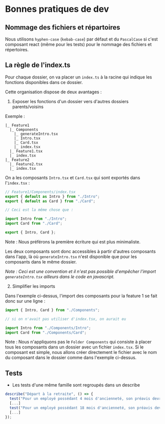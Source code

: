 # Bonnes pratiques de dev

## Nommage des fichiers et répartoires

Nous utilisons `hyphen-case` (`kebab-case`) par défaut et du `PascalCase` si c'est composant react (même pour les tests) pour le nommage des fichiers et répertoires.

## La règle de l'index.ts

Pour chaque dossier, on va placer un `index.ts` à la racine qui indique les fonctions disponibles dans ce dossier.

Cette organisation dispose de deux avantages :

1. Exposer les fonctions d'un dossier vers d'autres dossiers parents/voisins

Exemple :

```
|_ Feature1
  |_ Components
    |_ generateIntro.tsx
    |_ Intro.tsx
    |_ Card.tsx
    |_ index.tsx
  |_ Feature1.tsx
  |_ index.tsx
|_ Feature2
  |_ Feature2.tsx
  |_ index.tsx
```

On a les composants `Intro.tsx` et `Card.tsx` qui sont exportés dans l'`index.tsx` : 

```js
// Feature1/Components/index.tsx
export { default as Intro } from "./Intro";
export { default as Card } from "./Card";

// Ceci est la même chose que :

import Intro from "./Intro";
import Card from "./Card";

export { Intro, Card };
```

Note : Nous préférons la première écriture qui est plus minimaliste.

Les deux composants sont donc accessibles à partir d'autres composants dans l'app, là où `generateIntro.tsx` n'est disponible que pour les composants dans le même dossier. 

*Note : Ceci est une convention et il n'est pas possible d'empêcher l'import `generateIntro.tsx` ailleurs dans le code en javascript.*

2. Simplifier les imports

Dans l'exemple ci-dessus, l'import des composants pour la feature 1 se fait donc sur une ligne :

```js
import { Intro, Card } from "./Components";

// si on n'avait pas utiliser d'index.tsx, on aurait eu

import Intro from "./Components/Intro";
import Card from "./Components/Card";
```

Note : Nous n'appliquons pas le `Folder Components` qui consiste à placer tous les composants dans un dossier avec un fichier `index.tsx`. 
Si le composant est simple, nous allons créer directement le fichier avec le nom du composant dans le dossier comme dans l'exemple ci-dessus.

## Tests

- Les tests d'une même famille sont regroupés dans un describe

```typescript
describe("Départ à la retraite", () => {
  test("Pour un employé possédant 4 mois d'ancienneté, son préavis devrait être 2 mois",
  [...]
  test("Pour un employé possédant 18 mois d'ancienneté, son préavis devrait être 2 mois",
  [...]
});
```
